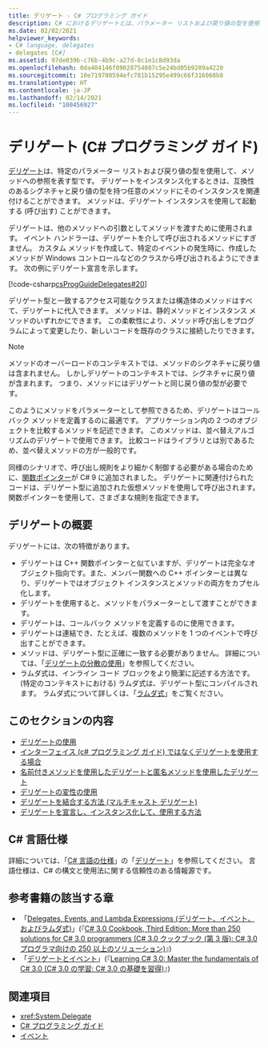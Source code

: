 ```yaml
---
title: デリゲート - C# プログラミング ガイド
description: C# におけるデリゲートとは、パラメーター リストおよび戻り値の型を使用して、メソッドを参照する型です。 デリゲートは、他のメソッドへの引数としてメソッドを渡すために使用されます。
ms.date: 02/02/2021
helpviewer_keywords:
- C# language, delegates
- delegates [C#]
ms.assetid: 97de039b-c76b-4b9c-a27d-8c1e1c8d93da
ms.openlocfilehash: 0da404146f09028754087c5e24bd05b9289a4220
ms.sourcegitcommit: 10e719780594efc781b15295e499c66f316068b8
ms.translationtype: HT
ms.contentlocale: ja-JP
ms.lasthandoff: 02/14/2021
ms.locfileid: "100456927"
---
```

# <a name="delegates-c-programming-guide"></a>デリゲート (C# プログラミング ガイド)

[デリゲート](../../language-reference/builtin-types/reference-types.md)は、特定のパラメーター リストおよび戻り値の型を使用して、メソッドへの参照を表す型です。 デリゲートをインスタンス化するときは、互換性のあるシグネチャと戻り値の型を持つ任意のメソッドにそのインスタンスを関連付けることができます。 メソッドは、デリゲート インスタンスを使用して起動する (呼び出す) ことができます。

デリゲートは、他のメソッドへの引数としてメソッドを渡すために使用されます。 イベント ハンドラーは、デリゲートを介して呼び出されるメソッドにすぎません。 カスタム メソッドを作成して、特定のイベントの発生時に、作成したメソッドが Windows コントロールなどのクラスから呼び出されるようにできます。 次の例にデリゲート宣言を示します。

[!code-csharp[csProgGuideDelegates#20](~/samples/snippets/csharp/VS_Snippets_VBCSharp/csProgGuideDelegates/CS/Delegates.cs#20)]

デリゲート型と一致するアクセス可能なクラスまたは構造体のメソッドはすべて、デリゲートに代入できます。 メソッドは、静的メソッドとインスタンス メソッドのいずれかにできます。 この柔軟性により、メソッド呼び出しをプログラムによって変更したり、新しいコードを既存のクラスに接続したりできます。

> [!NOTE]
> メソッドのオーバーロードのコンテキストでは、メソッドのシグネチャに戻り値は含まれません。 しかしデリゲートのコンテキストでは、シグネチャに戻り値が含まれます。 つまり、メソッドにはデリゲートと同じ戻り値の型が必要です。

このようにメソッドをパラメーターとして参照できるため、デリゲートはコールバック メソッドを定義するのに最適です。 アプリケーション内の 2 つのオブジェクトを比較するメソッドを記述できます。 このメソッドは、並べ替えアルゴリズムのデリゲートで使用できます。 比較コードはライブラリとは別であるため、並べ替えメソッドの方が一般的です。

同様のシナリオで、呼び出し規則をより細かく制御する必要がある場合のために、[関数ポインター](~/_csharplang/proposals/csharp-9.0/function-pointers.md)が C# 9 に追加されました。 デリゲートに関連付けられたコードは、デリゲート型に追加された仮想メソッドを使用して呼び出されます。 関数ポインターを使用して、さまざまな規則を指定できます。

## <a name="delegates-overview"></a>デリゲートの概要

デリゲートには、次の特徴があります。

- デリゲートは C++ 関数ポインターと似ていますが、デリゲートは完全なオブジェクト指向です。また、メンバー関数への C++ ポインターとは異なり、デリゲートではオブジェクト インスタンスとメソッドの両方をカプセル化します。
- デリゲートを使用すると、メソッドをパラメーターとして渡すことができます。
- デリゲートは、コールバック メソッドを定義するのに使用できます。
- デリゲートは連結でき、たとえば、複数のメソッドを 1 つのイベントで呼び出すことができます。
- メソッドは、デリゲート型に正確に一致する必要がありません。 詳細については、「[デリゲートの分散の使用](../concepts/covariance-contravariance/using-variance-in-delegates.md)」を参照してください。
- ラムダ式は、インライン コード ブロックをより簡潔に記述する方法です。 (特定のコンテキストにおける) ラムダ式は、デリゲート型にコンパイルされます。 ラムダ式について詳しくは、「[ラムダ式](../../language-reference/operators/lambda-expressions.md)」をご覧ください。

## <a name="in-this-section"></a>このセクションの内容

- [デリゲートの使用](./using-delegates.md)
- [インターフェイス (c# プログラミング ガイド) ではなくデリゲートを使用する場合](/previous-versions/visualstudio/visual-studio-2010/ms173173(v=vs.100))
- [名前付きメソッドを使用したデリゲートと匿名メソッドを使用したデリゲート](./delegates-with-named-vs-anonymous-methods.md)
- [デリゲートの変性の使用](../concepts/covariance-contravariance/using-variance-in-delegates.md)
- [デリゲートを結合する方法 (マルチキャスト デリゲート)](./how-to-combine-delegates-multicast-delegates.md)
- [デリゲートを宣言し、インスタンス化して、使用する方法](./how-to-declare-instantiate-and-use-a-delegate.md)

## <a name="c-language-specification"></a>C# 言語仕様

詳細については、「[C# 言語の仕様](/dotnet/csharp/language-reference/language-specification/introduction)」の「[デリゲート](~/_csharplang/spec/delegates.md)」を参照してください。 言語仕様は、C# の構文と使用法に関する信頼性のある情報源です。

## <a name="featured-book-chapters"></a>参考書籍の該当する章

- 「[Delegates, Events, and Lambda Expressions (デリゲート、イベント、およびラムダ式)](/previous-versions/visualstudio/visual-studio-2008/ff518994(v=orm.10))」(『[C# 3.0 Cookbook, Third Edition: More than 250 solutions for C# 3.0 programmers (C# 3.0 クックブック (第 3 版): C# 3.0 プログラマ向けの 250 以上のソリューション)](/previous-versions/visualstudio/visual-studio-2008/ff518995(v=orm.10))』)
- 「[デリゲートとイベント](/previous-versions/visualstudio/visual-studio-2008/ff652490(v=orm.10))」(『[Learning C# 3.0: Master the fundamentals of C# 3.0 (C# 3.0 の学習: C# 3.0 の基礎を習得)](/previous-versions/visualstudio/visual-studio-2008/ff652493(v=orm.10))』)

## <a name="see-also"></a>関連項目

- <xref:System.Delegate>
- [C# プログラミング ガイド](../index.md)
- [イベント](../events/index.md)
